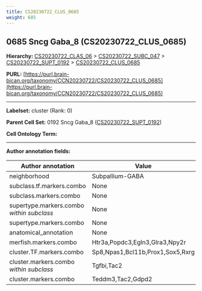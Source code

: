 ```yaml
---
title: CS20230722_CLUS_0685
weight: 685
---
```

## 0685 Sncg Gaba_8 (CS20230722_CLUS_0685)
<b>Hierarchy: </b>
[CS20230722_CLAS_06](../CS20230722_CLAS_06) >
[CS20230722_SUBC_047](../CS20230722_SUBC_047) >
[CS20230722_SUPT_0192](../CS20230722_SUPT_0192) >
[CS20230722_CLUS_0685](../CS20230722_CLUS_0685)

**PURL:** [https://purl.brain-bican.org/taxonomy/CCN20230722/CS20230722_CLUS_0685](https://purl.brain-bican.org/taxonomy/CCN20230722/CS20230722_CLUS_0685)

---


**Labelset:** cluster (Rank: 0)

**Parent Cell Set:** 0192 Sncg Gaba_8 ([CS20230722_SUPT_0192](../CS20230722_SUPT_0192))



**Cell Ontology Term:** 

[MARKER GENES.]: #


---

[TRANSFERRED ANNOTATIONS.]: #


[AUTHOR ANNOTATION FIELDS.]: #


**Author annotation fields:**

| Author annotation | Value |
|-------------------|-------|
|neighborhood|Subpallium-GABA|
|subclass.tf.markers.combo|None|
|subclass.markers.combo|None|
|supertype.markers.combo _within subclass_|None|
|supertype.markers.combo|None|
|anatomical_annotation|None|
|merfish.markers.combo|Htr3a,Popdc3,Egln3,Glra3,Npy2r|
|cluster.TF.markers.combo|Sp8,Npas1,Bcl11b,Prox1,Sox5,Rxrg|
|cluster.markers.combo _within subclass_|Tgfbi,Tac2|
|cluster.markers.combo|Teddm3,Tac2,Gdpd2|
